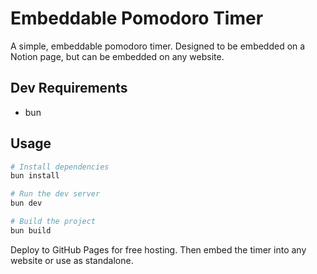 # Embeddable Pomodoro Timer

A simple, embeddable pomodoro timer. Designed to be embedded on a Notion page, but can be embedded on any website.

## Dev Requirements

- bun

## Usage

```bash
# Install dependencies
bun install

# Run the dev server
bun dev

# Build the project
bun build
```

Deploy to GitHub Pages for free hosting. Then embed the timer into any website or use as standalone.






